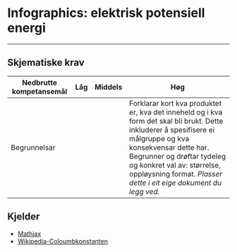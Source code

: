 # Infographics: elektrisk potensiell energi

-------------------------------------------

## Skjematiske krav

Nedbrutte kompetansemål| Låg | Middels | Høg
-----------------------|-----|---------|----
 Begrunnelsar          |     |         | Forklarar kort kva produktet er, kva det inneheld og i kva form det skal bli brukt. Dette inkluderer å spesifisere ei målgruppe og kva konsekvensar dette har. Begrunner og drøftar tydeleg og konkret val av: størrelse, oppløysning format. _Plasser dette i eit eige dokument du legg ved._

## Kjelder

- [Mathjax](https://www.mathjax.org/)
- [Wikipedia-Coloumbkonstanten](https://en.wikipedia.org/wiki/Coulomb_constant)